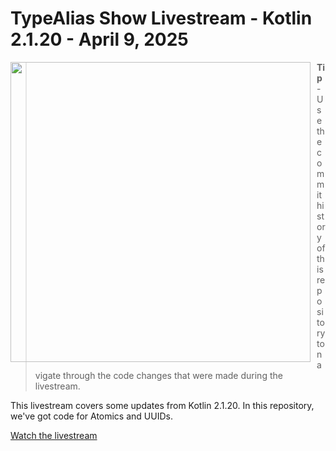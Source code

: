 # TypeAlias Show Livestream - Kotlin 2.1.20 - April 9, 2025

<a href="https://youtube.com/live/a8-eFZ3kQVI"><img src="https://i.ytimg.com/vi/a8-eFZ3kQVI/maxresdefault.jpg" width="480" align="left" style="margin-right: 10px;"></a>

> **Tip** - Use the commit history of this repository to navigate through the code changes that were made during the livestream.

This livestream covers some updates from Kotlin 2.1.20. In this repository, we've got code for Atomics and UUIDs.

[Watch the livestream](https://youtube.com/live/a8-eFZ3kQVI)
